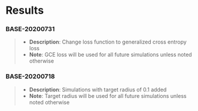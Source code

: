 # Results

### BASE-20200731
> * **Description**: Change loss function to generalized cross entropy loss
> * **Note**: GCE loss will be used for all future simulations unless noted otherwise

### BASE-20200718
> * **Description**: Simulations with target radius of 0.1 added
> * **Note**: Target radius will be used for all future simulations unless noted otherwise
